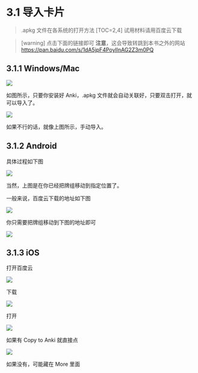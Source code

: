 # 3.1 导入卡片
> .apkg 文件在各系统的打开方法
[TOC=2,4]
试用材料请用百度云下载

>[warning] 点击下面的链接即可
> **注意**，这会导致转跳到本书之外的网站
> https://pan.baidu.com/s/1dA5jpF4PoyIlnAG2Z3m0PQ


## 3.1.1 Windows/Mac

![](../.gitbook/assets/9.22.20.24.PNG)

如图所示，只要你安装好 Anki，.apkg 文件就会自动关联好，只要双击打开，就可以导入了。

![](../.gitbook/assets/9.22.20.27.PNG)

如果不行的话，就像上图所示，手动导入。

## 3.1.2 Android

具体过程如下图

![](../.gitbook/assets/gif_20180922211422.gif)

当然，上图是在你已经把牌组移动到指定位置了。

一般来说，百度云下载的地址如下图

![](../.gitbook/assets/screenshot_20180922-210129__01.jpg)

  
你只需要把牌组移动到下图的地址即可

![](../.gitbook/assets/screenshot_20180922-210300__01.jpg)

## 3.1.3 iOS

打开百度云

![](../.gitbook/assets/tim-tu-pian-20180922213636.jpg)

下载

![](../.gitbook/assets/tim-tu-pian-20180922213642.jpg)

  
打开

![](../.gitbook/assets/tim-tu-pian-20180922213655.jpg)

如果有 Copy  to Anki 就直接点

![](../.gitbook/assets/tim-tu-pian-20180922213701.jpg)

如果没有，可能藏在 More 里面


